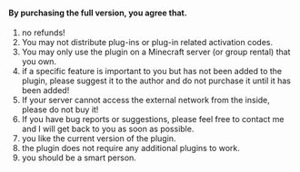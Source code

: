 #### By purchasing the full version, you agree that.
1. no refunds!
2. You may not distribute plug-ins or plug-in related activation codes. 
3. You may only use the plugin on a Minecraft server (or group rental) that you own.
4. if a specific feature is important to you but has not been added to the plugin, please suggest it to the author and do not purchase it until it has been added!
5. If your server cannot access the external network from the inside, please do not buy it!
6. If you have bug reports or suggestions, please feel free to contact me and I will get back to you as soon as possible.
7. you like the current version of the plugin.
8. the plugin does not require any additional plugins to work.
9. you should be a smart person.